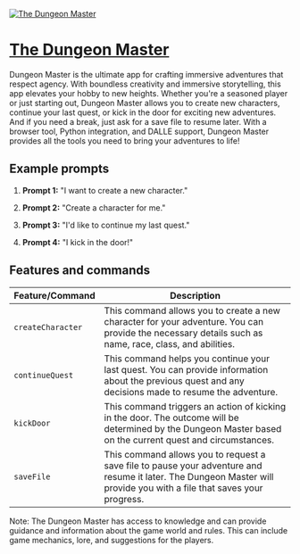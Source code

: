 [![The Dungeon Master](https://files.oaiusercontent.com/file-kgzOaO13mYnMR6FzI7k8vIyO?se=2123-10-14T17%3A52%3A02Z&sp=r&sv=2021-08-06&sr=b&rscc=max-age%3D31536000%2C%20immutable&rscd=attachment%3B%20filename%3Df3e79e4d-da3b-4ed5-8f0b-30e9cf717ba4.png&sig=0DGVFpqzLAbvLgcAX6z1koZq4wTqKIMN/xTiiTiAgtU%3D)](https://chat.openai.com/g/g-cieyjUKku-the-dungeon-master)

# [The Dungeon Master](https://chat.openai.com/g/g-cieyjUKku-the-dungeon-master)

Dungeon Master is the ultimate app for crafting immersive adventures that respect agency. With boundless creativity and immersive storytelling, this app elevates your hobby to new heights. Whether you're a seasoned player or just starting out, Dungeon Master allows you to create new characters, continue your last quest, or kick in the door for exciting new adventures. And if you need a break, just ask for a save file to resume later. With a browser tool, Python integration, and DALLE support, Dungeon Master provides all the tools you need to bring your adventures to life!

## Example prompts

1. **Prompt 1:** "I want to create a new character."

2. **Prompt 2:** "Create a character for me."

3. **Prompt 3:** "I'd like to continue my last quest."

4. **Prompt 4:** "I kick in the door!"


## Features and commands

| Feature/Command | Description |
| --- | --- |
| `createCharacter` | This command allows you to create a new character for your adventure. You can provide the necessary details such as name, race, class, and abilities. |
| `continueQuest` | This command helps you continue your last quest. You can provide information about the previous quest and any decisions made to resume the adventure. |
| `kickDoor` | This command triggers an action of kicking in the door. The outcome will be determined by the Dungeon Master based on the current quest and circumstances. |
| `saveFile` | This command allows you to request a save file to pause your adventure and resume it later. The Dungeon Master will provide you with a file that saves your progress. |

Note: The Dungeon Master has access to knowledge and can provide guidance and information about the game world and rules. This can include game mechanics, lore, and suggestions for the players.